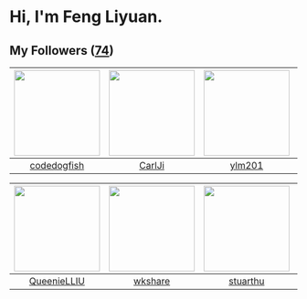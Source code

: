 # Hi, I'm Feng Liyuan.

## My Followers ([74](https://github.com/SunRunAway?tab=followers))

| <img src="https://avatars2.githubusercontent.com/u/6002026?v=4" width="150" height="150" /> | <img src="https://avatars0.githubusercontent.com/u/10810759?v=4" width="150" height="150" /> | <img src="https://avatars3.githubusercontent.com/u/588162?v=4" width="150" height="150" /> | <img src="https://avatars0.githubusercontent.com/u/566037?v=4" width="150" height="150" /> |
| :-----------------------------------------------------------------------------------------: | :------------------------------------------------------------------------------------------: | :----------------------------------------------------------------------------------------: | :----------------------------------------------------------------------------------------: |
|                        [codedogfish](https://github.com/codedogfish)                        |                              [CarlJi](https://github.com/CarlJi)                             |                             [ylm201](https://github.com/ylm201)                            |                          [shijiayun](https://github.com/shijiayun)                         |

| <img src="https://avatars2.githubusercontent.com/u/37468107?v=4" width="150" height="150" /> | <img src="https://avatars2.githubusercontent.com/u/2918384?v=4" width="150" height="150" /> | <img src="https://avatars1.githubusercontent.com/u/16526001?v=4" width="150" height="150" /> | <img src="https://avatars3.githubusercontent.com/u/25542995?v=4" width="150" height="150" /> |
| :------------------------------------------------------------------------------------------: | :-----------------------------------------------------------------------------------------: | :------------------------------------------------------------------------------------------: | :------------------------------------------------------------------------------------------: |
|                         [QueenieLLIU](https://github.com/QueenieLLIU)                        |                            [wkshare](https://github.com/wkshare)                            |                            [stuarthu](https://github.com/stuarthu)                           |                             [miamia0](https://github.com/miamia0)                            |
